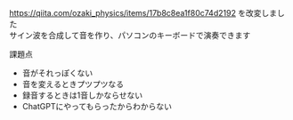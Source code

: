 https://qiita.com/ozaki_physics/items/17b8c8ea1f80c74d2192 を改変しました  
サイン波を合成して音を作り、パソコンのキーボードで演奏できます

課題点
- 音がそれっぽくない
- 音を変えるときプツプツなる
- 録音するときは1音しかならせない
- ChatGPTにやってもらったからわからない
